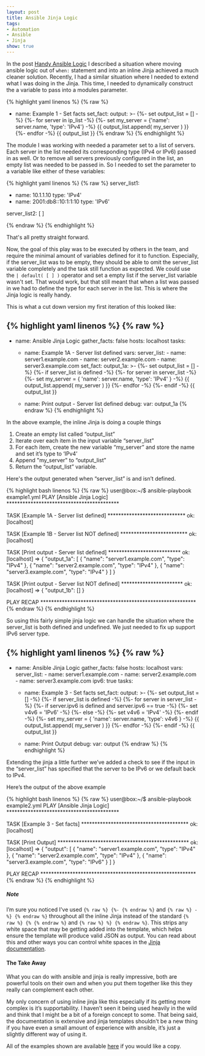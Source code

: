 ```yaml
---
layout: post
title: Ansible Jinja Logic
tags:
- Automation
- Ansible
- Jinja
show: true
---
```


In the post [Handy Ansible Logic](https://mdennett.id.au/entries/2022/06/01/Handy-Ansible-Logic) I described a situation where moving ansible logic out of ```when:``` statement and into an inline Jinja achieved a much cleaner solution. Recently, I had a similar situation where I needed to extend what I was doing in the Jinja. This time, I needed to dynamically construct the a variable to pass into a modules parameter.

{% highlight yaml linenos %}
{% raw %}
- name: Example 1 - Set facts
    set_fact:
      output: >-
        {%- set output_list = [] -%}
        {%- for server in ip_list -%}
          {%- set my_server = {'name': server.name, 'type': 'IPv4'} -%}
          {{ output_list.append( my_server ) }}
        {%- endfor -%}
        {{ output_list }}
{% endraw %}
{% endhighlight %}


<!--more-->


The module I was working with needed a parameter set to a list of servers. Each server in the list needed its corresponding type (IPv4 or IPv6) passed in as well. Or to remove all servers previously configured in the list, an empty list was needed to be passed in. So I needed to set the parameter to a variable like either of these variables:

{% highlight yaml linenos %}
{% raw %}
server_list1:
  - name: 10.1.1.10
    type: 'IPv4'
  - name: 2001:db8::10:1:1:10
    type: 'IPv6'

server_list2: [ ]

{% endraw %}
{% endhighlight %}

That's all pretty straight forward.


Now, the goal of this play was to be executed by others in the team, and require the minimal amount of variables defined for it to function. Especially, if the server_list was to be empty, they should be able to omit the server_list variable completely and the task still function as expected. We could use the ```| default( [ ] )``` operator and set a empty list if the server_list variable wasn't set. That would work, but that still meant that when a list was passed in we had to define the type for each server in the list. This is where the Jinja logic is really handy.


This is what a cut down version my first iteration of this looked like:

{% highlight yaml linenos %}
{% raw %}
---
- name: Ansible Jinja Logic
  gather_facts: false
  hosts: localhost
  tasks:

  - name: Example 1A - Server list defined
    vars:
      server_list:
        - name: server1.example.com
        - name: server2.example.com
        - name: server3.example.com
    set_fact:
      output_1a: >-
        {%- set output_list = [] -%}
        {%- if server_list is defined -%}
          {%- for server in server_list -%}
            {%- set my_server = {
                  'name': server.name,
                  'type': 'IPv4'
                }
            -%}
            {{ output_list.append( my_server ) }}
          {%- endfor -%}
        {%- endif -%}
        {{ output_list }}

  - name: Print output - Server list defined
    debug:
      var: output_1a
{% endraw %}
{% endhighlight %}


In the above example, the inline Jinja is doing a couple things

1. Create an empty list called “output_list”
2. Iterate over each item in the input variable “server_list”
3. For each item, create the new variable “my_server” and store the name and set it’s type to ‘IPv4’
4. Append "my_server" to “output_list”
4. Return the “output_list” variable.

Here's the output generated when “server_list” is and isn’t defined.

{% highlight bash linenos %}
{% raw %}
user@box:~/$ ansible-playbook example1.yml
PLAY [Ansible Jinja Logic] ******************************************

TASK [Example 1A - Server list defined] *****************************
ok: [localhost]

TASK [Example 1B - Server list NOT defined] *************************
ok: [localhost]

TASK [Print output - Server list defined] ***************************
ok: [localhost] => {
    "output_1a": [
        {
            "name": "server1.example.com",
            "type": "IPv4"
        },
        {
            "name": "server2.example.com",
            "type": "IPv4"
        },
        {
            "name": "server3.example.com",
            "type": "IPv4"
        }
    ]
}

TASK [Print output - Server list NOT defined] ***********************
ok: [localhost] => {
    "output_1b": []
}

PLAY RECAP **********************************************************
{% endraw %}
{% endhighlight %}


So using this fairly simple jinja logic we can handle the situation where the server_list is both defined and undefined. We just needed to fix up support IPv6 server type.

{% highlight yaml linenos %}
{% raw %}
---
- name: Ansible Jinja Logic
  gather_facts: false
  hosts: localhost
  vars:
    server_list:
      - name: server1.example.com
      - name: server2.example.com
      - name: server3.example.com
        ipv6: true
  tasks:

  - name: Example 3 - Set facts
    set_fact:
      output: >-
        {%- set output_list = [] -%}
        {%- if server_list is defined -%}
          {%- for server in server_list -%}
            {%- if server.ipv6 is defined and server.ipv6 == true -%}
              {%- set v4v6 = 'IPv6' -%}
            {%- else -%}
              {%- set v4v6 = 'IPv4' -%}
            {%- endif -%}
            {%- set my_server = {
                  'name': server.name,
                  'type': v4v6
                }
            -%}
            {{ output_list.append( my_server ) }}
          {%- endfor -%}
        {%- endif -%}
        {{ output_list }}

  - name: Print Output
    debug:
      var: output
{% endraw %}
{% endhighlight %}


Extending the jinja a little further we’ve added a check to see if the input in the “server_list” has specified that the server to be IPv6 or we default back to IPv4.

Here’s the output of the above example


{% highlight bash linenos %}
{% raw %}
user@box:~/$ ansible-playbook example2.yml
PLAY [Ansible Jinja Logic] ******************************************

TASK [Example 3 - Set facts] ****************************************
ok: [localhost]

TASK [Print Output] *************************************************
ok: [localhost] => {
    "output": [
        {
            "name": "server1.example.com",
            "type": "IPv4"
        },
        {
            "name": "server2.example.com",
            "type": "IPv4"
        },
        {
            "name": "server3.example.com",
            "type": "IPv6"
        }
    ]
}

PLAY RECAP **********************************************************
{% endraw %}
{% endhighlight %}


##### Note
I’m sure you noticed I've used ```{% raw %} {%- {% endraw %}``` and ```{% raw %} -%} {% endraw %}``` throughout all the inline Jinja instead of the standard ```{% raw %} {% {% endraw %}``` and ```{% raw %} %} {% endraw %}```. This strips any white space that may be getting added into the template, which helps ensure the template will produce valid JSON as output. You can read about this and other ways you can control white spaces in the [Jinja documentation](https://jinja.palletsprojects.com/en/3.1.x/templates/#whitespace-control).


#### The Take Away
What you can do with ansible and jinja is really impressive, both are powerful tools on their own  and when you put them together like this they really can complement each other.

My only concern of using inline jinja like this especially if its getting more complex is it’s supportability. I haven’t seen it being used heavily in the wild and think that I might be a bit of a foreign concept to some. That being said, the documentation is extensive and jinja templates shouldn't be a new thing if you have even a small amount of experience with ansible, it’s just a slightly different way of using it.

All of the examples shown are available [here](https://github.com/matthewdennett/2022-09-01-Ansible-Jinja-Logic) if you would like a copy.
